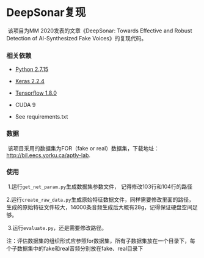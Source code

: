 # DeepSonar复现
​	该项目为MM 2020发表的文章《DeepSonar: Towards Effective and Robust Detection of AI-Synthesized Fake Voices》的复现代码。

### 相关依赖
- [Python 2.7.15](https://www.continuum.io/downloads)

- [Keras 2.2.4](https://keras.io/)

- [Tensorflow 1.8.0](https://www.tensorflow.org/)

- CUDA 9 

- See requirements.txt
### 数据
​	该项目采用的数据集为FOR（fake or real）数据集，下载地址：http://bil.eecs.yorku.ca/aptly-lab.

### 使用 

​	1.运行`get_net_param.py`生成数据集参数文件， 记得修改103行和104行的路径

​	2.运行`create_raw_data.py`生成原始特征数据文件，同样需要修改里面的路径，生成的原始特征文件较大，14000条音频生成后大概有28g，记得保证硬盘空间足够。

​	3.运行`evaluate.py`，还是需要修改路径。

​	注：评估数据集的组织形式应参照for数据集，所有子数据集放在一个目录下，每个子数据集中的fake和real音频分别放在fake、real目录下


​    




